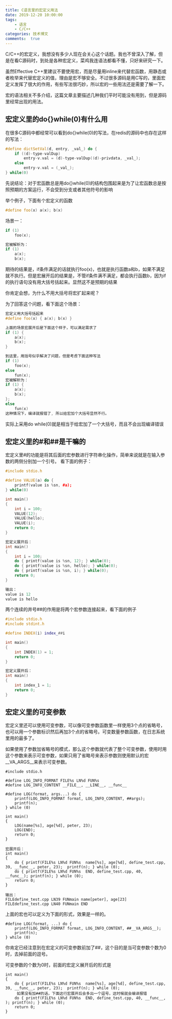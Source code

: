 ```yaml
---
title: C语言里的宏定义用法
date: 2019-12-20 10:00:00
tags:
    - 语言
    - C/C++
categories: 技术博文
comments:  true
---
```


C/C++的宏定义，我想没有多少人现在会关心这个话题。我也不曾深入了解，但是在看C源码时，到处是各种宏定义，菜鸡我连语法都看不懂，只好来研究一下。

虽然Effective C++里建议不要使用宏，而是尽量用inline来代替宏函数，用静态或者枚举来代替宏定义的值，理由是宏不够安全。不过很多源码是用C写的，里面宏定义发挥了很大的作用，有些写法很巧妙，所以宏的一些用法还是需要了解一下。

宏的语法相关不多介绍，这篇文章主要描述几种我们平时可能没有用到，但是源码里经常出现的用法。<!-- more -->

## 宏定义里的do{}while(0)有什么用

在很多C源码中都经常可以看到do{}while(0)的写法，在redis的源码中也存在这样的写法：

```cpp
#define dictSetVal(d, entry, _val_) do { 
    if ((d)-type-valDup) 
        entry-v.val = (d)-type-valDup((d)-privdata, _val_); 
    else 
        entry-v.val = (_val_); 
} while(0)
```

先说结论：对于宏函数总是用do{}while(0)的结构包围起来是为了让宏函数总是按照预期的方案运行，不会受到分支或者其他符号的影响

举个例子，下面有个宏定义的函数
```cpp
#define foo(x) a(x); b(x)
```
场景一：

```cpp
if (1)
    foo(x);

宏被解析为：
if (1)
    a(x);
    b(x);
```
期待的结果是，if条件满足的话就执行foo(x)，也就是执行函数a和b，如果不满足就不执行。但是宏展开后的结果是，不管if条件满不满足，都会执行函数b，因为if的执行语句没有用大括号括起来。显然这不是预期的结果

你肯定会想，为什么不用大括号将宏扩起来呢？

为了回答这个问题，看下面这个场景：
```cpp
宏定义用大括号括起来
#define foo(x) { a(x); b(x) }

上面的场景宏展开后是下面这个样子，可以满足需求了
if (1) {
    a(x);
    b(x);
}

到这里，用括号似乎解决了问题，但是考虑下面这种写法
if (1) 
    foo(x);
else
    fun(x);
宏被解析为：
if (1) {
    a(x);
    b(x);
};
else 
    fun(x)
这种情况下，编译就报错了, 所以给宏加个大括号显然不行。
```
实际上采用do while(0)就是相当于给宏加了一个大括号，而且不会出现编译错误

## 宏定义里的#和##是干嘛的

宏定义里#的功能是将其后面的宏参数进行字符串化操作，简单来说就是在输入参数的两侧分别加一个引号。
看下面的例子：

```cpp
#include stdio.h

#define VALUE(a) do { 
	printf(value is %sn, #a); 
} while(0)

int main()
{
	int i = 100;
	VALUE(12);
	VALUE(hello);
	VALUE(i);
	return 0;
}

宏定义展开后：
int main()
{
    int i = 100;
    do { printf(value is %sn, 12); } while(0);
    do { printf(value is %sn, hello); } while(0);
    do { printf(value is %sn, i); } while(0);
    return 0;
}

输出：
value is 12
value is hello
```

两个连续的井号##的作用是将两个宏参数连接起来，看下面的例子

```cpp
#include stdio.h
#include stdint.h

#define INDEX(i) index_##i

int main()
{
    int INDEX(1) = 1;
    return 0;
}

宏定义展开后：
int main()
{
    int index_1 = 1;
    return 0;
}
```

## 宏定义里的可变参数

宏定义里还可以使用可变参数，可以像可变参数函数里一样使用3个点的省略号，也可以用一个参数标识然后再加3个点的省略号。可变数量参数函数，在日志系统里用的最多了。

如果使用了参数加省略号的模式，那么这个参数就代表了整个可变参数，使用时用这个参数来表示可变参数，如果只用了省略号来表示参数则使用默认的宏__VA_ARGS__来表示可变参数。
```
#include stdio.h

#define LOG_INFO_FORMAT FILE%s LN%d FUN%s 
#define LOG_INFO_CONTENT __FILE__, __LINE__, __func__

#define LOG(format, args...) do { 
    printf(LOG_INFO_FORMAT format, LOG_INFO_CONTENT, ##args); 
    printf(n); 
} while (0)

int main()
{
    LOG(name[%s], age[%d], peter, 23);
    LOG(END);
    return 0;
}

宏展开后：
int main()
{
    do { printf(FILE%s LN%d FUN%s  name[%s], age[%d], define_test.cpp, 39, __func__, peter, 23);  printf(n); } while (0);
    do { printf(FILE%s LN%d FUN%s  END, define_test.cpp, 40, __func__); printf(n); } while (0);
    return 0;
}

输出：
FILEdefine_test.cpp LN39 FUNmain name[peter], age[23]
FILEdefine_test.cpp LN40 FUNmain END
```

上面的宏也可以定义为下面的形式，效果是一样的。
```
#define LOG(format, ...) do { 
    printf(LOG_INFO_FORMAT format, LOG_INFO_CONTENT, ##__VA_ARGS__); 
    printf(n); 
} while (0)
```

你肯定已经注意到在宏定义的可变参数前加了##，这个目的是当可变参数个数为0时，去掉前面的逗号。

可变参数的个数为0时，前面的宏定义展开后的形式是
```
int main()
{
    do { printf(FILE%s LN%d FUN%s  name[%s], age[%d], define_test.cpp, 39, __func__, peter, 23);  printf(n); } while (0);
     如果没有加##的话，下面这行宏展开后会多出一个逗号，这时候就会编译报错
    do { printf(FILE%s LN%d FUN%s  END, define_test.cpp, 40, __func__, ); printf(n); } while (0);
    return 0;
}
```